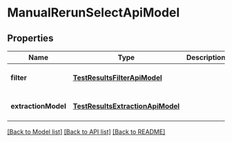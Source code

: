 # ManualRerunSelectApiModel
## Properties

| Name | Type | Description | Notes |
|------------ | ------------- | ------------- | -------------|
| **filter** | [**TestResultsFilterApiModel**](TestResultsFilterApiModel.md) |  | [optional] [default to null] |
| **extractionModel** | [**TestResultsExtractionApiModel**](TestResultsExtractionApiModel.md) |  | [optional] [default to null] |

[[Back to Model list]](../README.md#documentation-for-models) [[Back to API list]](../README.md#documentation-for-api-endpoints) [[Back to README]](../README.md)

